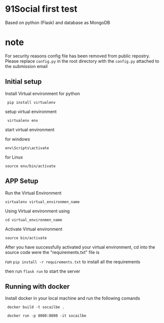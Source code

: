 # 91Social first test

Based on python (Flask) and database as MongoDB

# note
For security reasons config file has been removed from public repostry. Please replace ``` config.py ``` in the root directory with the ``` config.py ``` attached to the submission email 


## Initial setup 

Install Virtual environment for python 

``` pip install virtualenv```

setup virtual environment

``` virtualenv env```

start virtual environment

for windows

``` env\Scripts\activate ```

for Linux 

``` source env/bin/activate ```


## APP Setup 

Run the Virtual Environment

```virtualenv virtual_environmen_name```

Using Virtual environment using

```cd virtual_environmen_name```

Activate Virtual environment

```source bin/activate```

After you have successfully activated your virtual environment, cd into the source code were the "requirements.txt" file is

run ``` pip install -r requirements.txt ``` to install all the requirements

then run ``` flask run ``` to start the server


## Running with docker 
Install docker in your local machine and run the following comands 

``` docker build -t socailbe .```

``` docker run -p 8080:8080 -it socailbe```